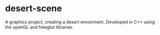 # desert-scene
A graphics project, creating a desert envoirment. Developed in C++ using the openGL and freeglut libraries. 
